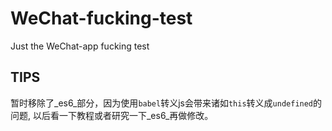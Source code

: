 # WeChat-fucking-test

Just the WeChat-app fucking test

## TIPS

暂时移除了_es6_部分，因为使用`babel`转义js会带来诸如`this`转义成`undefined`的问题, 以后看一下教程或者研究一下_es6_再做修改。
